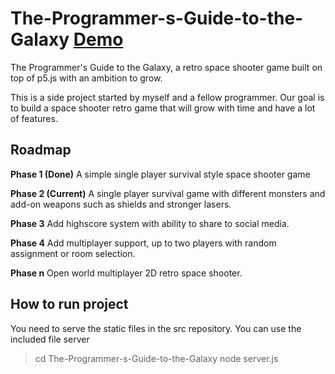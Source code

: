 # The-Programmer-s-Guide-to-the-Galaxy [Demo](https://s3.eu-central-1.amazonaws.com/the-programmer-s-guide-to-the-galaxy/index.html)
The Programmer's Guide to the Galaxy, a retro space shooter game built on top of p5.js with an ambition to grow.

This is a side project started by myself and a fellow programmer. 
Our goal is to build a space shooter retro game that will grow with time and have a lot of features.

Roadmap
----------------------------------------------------------

**Phase 1 (Done)**
A simple single player survival style space shooter game

**Phase 2 (Current)**
A single player survival game with different monsters and add-on weapons such as shields and stronger lasers.

**Phase 3**
Add highscore system with ability to share to social media.

**Phase 4**
Add multiplayer support, up to two players with random assignment or room selection.

**Phase n**
Open world multiplayer 2D retro space shooter.

How to run project
----------------------------------------------------------
You need to serve the static files in the src repository.
You can use the included file server 
> cd The-Programmer-s-Guide-to-the-Galaxy
> node server.js
